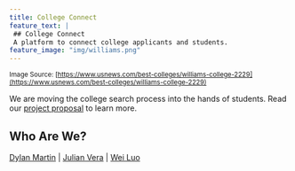 ```yaml
---
title: College Connect
feature_text: |
 ## College Connect
 A platform to connect college applicants and students.
feature_image: "img/williams.png"
---
```

<small> Image Source: [https://www.usnews.com/best-colleges/williams-college-2229](https://www.usnews.com/best-colleges/williams-college-2229) </small>

We are moving the college search process into the hands of students.  Read our [project proposal](/proposal.md) to learn more.

## Who Are We?

[Dylan Martin](dylan-martin.github.io) |  [Julian Vera](verajulian.github.io) | [Wei Luo](wl5.github.io)
